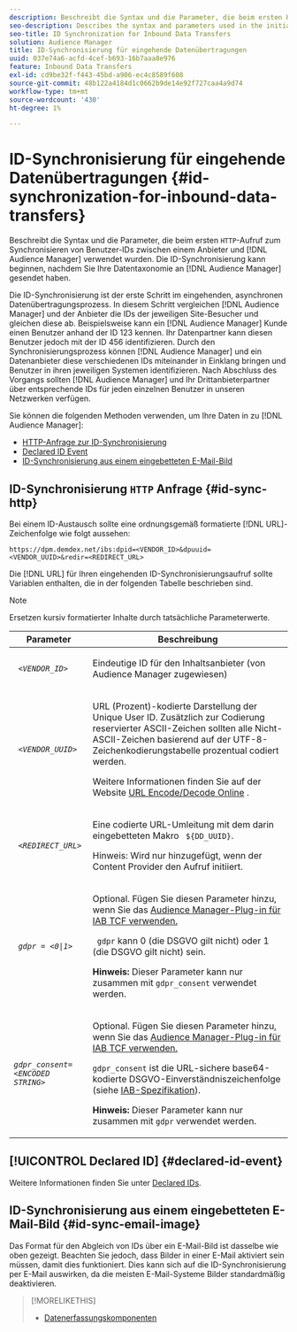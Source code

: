 ```yaml
---
description: Beschreibt die Syntax und die Parameter, die beim ersten HTTP-Aufruf zum Synchronisieren von Benutzer-IDs zwischen einem Anbieter und Audience Manager verwendet wurden. Die ID-Synchronisierung kann beginnen, nachdem Sie Ihre Datentaxonomie an Audience Manager gesendet haben.
seo-description: Describes the syntax and parameters used in the initial HTTP call to synchronize user IDs between a vendor and Audience Manager. ID synchronization can begin after you send your data taxonomy to Audience Manager.
seo-title: ID Synchronization for Inbound Data Transfers
solution: Audience Manager
title: ID-Synchronisierung für eingehende Datenübertragungen
uuid: 037e74a6-acfd-4cef-b693-16b7aaa8e976
feature: Inbound Data Transfers
exl-id: cd9be32f-f443-45bd-a906-ec4c8589f608
source-git-commit: 48b122a4184d1c0662b9de14e92f727caa4a9d74
workflow-type: tm+mt
source-wordcount: '430'
ht-degree: 1%

---
```


# ID-Synchronisierung für eingehende Datenübertragungen {#id-synchronization-for-inbound-data-transfers}

Beschreibt die Syntax und die Parameter, die beim ersten `HTTP`-Aufruf zum Synchronisieren von Benutzer-IDs zwischen einem Anbieter und [!DNL Audience Manager] verwendet wurden. Die ID-Synchronisierung kann beginnen, nachdem Sie Ihre Datentaxonomie an [!DNL Audience Manager] gesendet haben.

Die ID-Synchronisierung ist der erste Schritt im eingehenden, asynchronen Datenübertragungsprozess. In diesem Schritt vergleichen [!DNL Audience Manager] und der Anbieter die IDs der jeweiligen Site-Besucher und gleichen diese ab. Beispielsweise kann ein [!DNL Audience Manager] Kunde einen Benutzer anhand der ID 123 kennen. Ihr Datenpartner kann diesen Benutzer jedoch mit der ID 456 identifizieren. Durch den Synchronisierungsprozess können [!DNL Audience Manager] und ein Datenanbieter diese verschiedenen IDs miteinander in Einklang bringen und Benutzer in ihren jeweiligen Systemen identifizieren. Nach Abschluss des Vorgangs sollten [!DNL Audience Manager] und Ihr Drittanbieterpartner über entsprechende IDs für jeden einzelnen Benutzer in unseren Netzwerken verfügen.

Sie können die folgenden Methoden verwenden, um Ihre Daten in zu [!DNL Audience Manager]:

* [HTTP-Anfrage zur ID-Synchronisierung](../../../integration/sending-audience-data/batch-data-transfer-explained/id-sync-http.md#id-sync-http)
* [Declared ID Event](../../../integration/sending-audience-data/batch-data-transfer-explained/id-sync-http.md#declared-id-event)
* [ID-Synchronisierung aus einem eingebetteten E-Mail-Bild](../../../integration/sending-audience-data/batch-data-transfer-explained/id-sync-http.md#id-sync-email-image)

## ID-Synchronisierung `HTTP` Anfrage {#id-sync-http}

Bei einem ID-Austausch sollte eine ordnungsgemäß formatierte [!DNL URL]-Zeichenfolge wie folgt aussehen:

```
https://dpm.demdex.net/ibs:dpid=<VENDOR_ID>&dpuuid=<VENDOR_UUID>&redir=<REDIRECT_URL>
```

Die [!DNL URL] für Ihren eingehenden ID-Synchronisierungsaufruf sollte Variablen enthalten, die in der folgenden Tabelle beschrieben sind.

>[!NOTE]
>
>Ersetzen kursiv formatierter Inhalte durch tatsächliche Parameterwerte.

<table id="table_EB9F4246E2A34ABB8ED06EA458EB186F"> 
 <thead> 
  <tr> 
   <th colname="col1" class="entry"> Parameter </th> 
   <th colname="col2" class="entry"> Beschreibung </th> 
  </tr> 
 </thead>
 <tbody> 
  <tr> 
   <td colname="col1"> <code> <i>&lt;VENDOR_ID&gt;</i> </code> </td> 
   <td colname="col2"> <p>Eindeutige ID für den Inhaltsanbieter (von <span class="keyword"> Audience Manager zugewiesen</span>) </p> </td> 
  </tr> 
  <tr> 
   <td colname="col1"> <code> <i>&lt;VENDOR_UUID&gt;</i> </code> </td> 
   <td colname="col2"> <p>URL (Prozent)-kodierte Darstellung der Unique User ID. Zusätzlich zur Codierung reservierter ASCII-Zeichen sollten alle Nicht-ASCII-Zeichen basierend auf der UTF-8-Zeichenkodierungstabelle prozentual codiert werden. </p> <p>Weitere Informationen finden Sie auf der Website <a href="https://www.url-encode-decode.com" format="http" scope="external"> URL Encode/Decode Online</a> . </p> </td> 
  </tr> 
  <tr> 
   <td colname="col1"> <code> <i>&lt;REDIRECT_URL&gt;</i> </code> </td> 
   <td colname="col2"> <p>Eine codierte URL-Umleitung mit dem darin eingebetteten Makro <code> ${DD_UUID}</code>. </p> <p>Hinweis: Wird nur hinzugefügt, wenn der Content Provider den Aufruf initiiert. </p> </td> 
  </tr> 
  <tr> 
   <td colname="col1"> <code> <i>gdpr = &lt;0|1&gt;</i> </code> </td> 
   <td colname="col2"> <p>Optional. Fügen Sie diesen Parameter hinzu, wenn Sie das <a href="../../../overview/data-security-and-privacy/aam-iab-plugin.md">Audience Manager-Plug-in für IAB TCF verwenden.</a></p> <p><code> gdpr</code> kann 0 (die DSGVO gilt nicht) oder 1 (die DSGVO gilt nicht) sein. </p> <p> <b>Hinweis:</b> Dieser Parameter kann nur zusammen mit <code>gdpr_consent</code> verwendet werden.</p></td> 
  </tr> 
  <tr> 
   <td colname="col1"> <code><i>gdpr_consent=&lt;ENCODED STRING&gt;</i> </code> </td> 
   <td colname="col2"> <p>Optional. Fügen Sie diesen Parameter hinzu, wenn Sie das <a href="../../../overview/data-security-and-privacy/aam-iab-plugin.md">Audience Manager-Plug-in für IAB TCF verwenden.</a></p> <p><code>gdpr_consent</code> ist die URL-sichere base64-kodierte DSGVO-Einverständniszeichenfolge (siehe <a href="https://github.com/InteractiveAdvertisingBureau/GDPR-Transparency-and-Consent-Framework/blob/master/URL-based%20Consent%20Passing_%20Framework%20Guidance.md#specifications" format="http" scope="external"> IAB-Spezifikation</a>). </p> <p> <b>Hinweis:</b> Dieser Parameter kann nur zusammen mit <code>gdpr</code> verwendet werden.</p> </td> 
  </tr> 
 </tbody> 
</table>

## [!UICONTROL Declared ID] {#declared-id-event}

Weitere Informationen finden Sie unter [Declared IDs](../../../features/declared-ids.md).

## ID-Synchronisierung aus einem eingebetteten E-Mail-Bild {#id-sync-email-image}

Das Format für den Abgleich von IDs über ein E-Mail-Bild ist dasselbe wie oben gezeigt. Beachten Sie jedoch, dass Bilder in einer E-Mail aktiviert sein müssen, damit dies funktioniert. Dies kann sich auf die ID-Synchronisierung per E-Mail auswirken, da die meisten E-Mail-Systeme Bilder standardmäßig deaktivieren.

>[!MORELIKETHIS]
>
>* [Datenerfassungskomponenten](../../../reference/system-components/components-data-collection.md)
